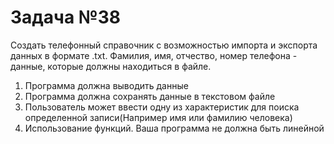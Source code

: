 # Задача №38
Создать телефонный справочник с возможностью импорта и экспорта данных в формате .txt.
Фамилия, имя, отчество, номер телефона - данные, которые должны находиться в файле.
1. Программа должна выводить данные
2. Программа должна сохранять данные в текстовом файле
3. Пользователь может ввести одну из характеристик для поиска определенной записи(Например имя или фамилию человека)
4. Использование функций. Ваша программа не должна быть линейной